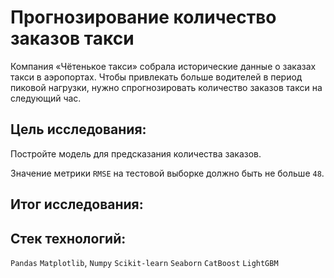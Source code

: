# Прогнозирование количество заказов такси

Компания «Чётенькое такси» собрала исторические данные о заказах такси в аэропортах. Чтобы привлекать больше водителей в период пиковой нагрузки, нужно спрогнозировать количество заказов такси на следующий час. 

## Цель исследования:

Постройте модель для предсказания количества заказов.

Значение метрики `RMSE` на тестовой выборке должно быть не больше `48`.

## Итог исследования:


## Стек технологий:

`Pandas` `Matplotlib`, `Numpy` `Scikit-learn` `Seaborn` `CatBoost` `LightGBM`
